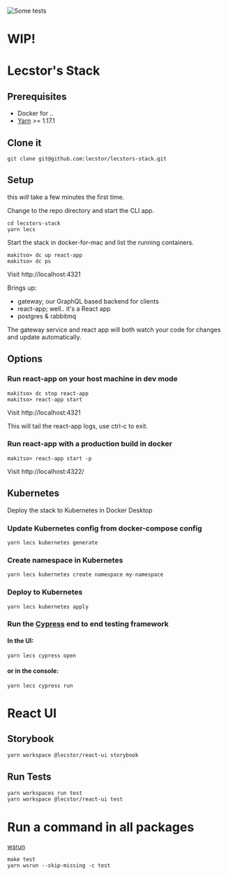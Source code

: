 ![Some tests](https://github.com/lecstor/lecstors-stack/workflows/Build/badge.svg)

# WIP!

# Lecstor's Stack

## Prerequisites

- Docker for ..
- [Yarn](https://yarnpkg.com/en/docs/install) >= 1.17.1

## Clone it

```
git clone git@github.com:lecstor/lecstors-stack.git
```

## Setup

this *will* take a few minutes the first time.

Change to the repo directory and start the CLI app.

```
cd lecstors-stack
yarn lecs
```

Start the stack in docker-for-mac and list the running containers.

```
makitso> dc up react-app
makitso> dc ps
```
Visit http://localhost:4321

Brings up:

- gateway; our GraphQL based backend for clients
- react-app; well.. it's a React app
- postgres & rabbitmq 

The gateway service and react app will both watch your code for changes and
update automatically.

## Options

### Run react-app on your host machine in dev mode

```
makitso> dc stop react-app
makitso> react-app start
```
Visit http://localhost:4321

This will tail the react-app logs, use ctrl-c to exit.

### Run react-app with a production build in docker

```
makitso> react-app start -p
```
Visit http://localhost:4322/

## Kubernetes

Deploy the stack to Kubernetes in Docker Desktop

### Update Kubernetes config from docker-compose config

```
yarn lecs kubernetes generate
```

### Create namespace in Kubernetes

```
yarn lecs kubernetes create namespace my-namespace
```

### Deploy to Kubernetes

```
yarn lecs kubernetes apply
```

### Run the [Cypress](https://www.cypress.io/) end to end testing framework

#### In the UI:

```
yarn lecs cypress open
```

#### or in the console:

```
yarn lecs cypress run
```

# React UI

## Storybook
```bash
yarn workspace @lecstor/react-ui storybook
```

## Run Tests

```bash
yarn workspaces run test
yarn workspace @lecstor/react-ui test
```

# Run a command in all packages

[wsrun](https://github.com/hfour/wsrun)

```
make test
yarn wsrun --skip-missing -c test
```
